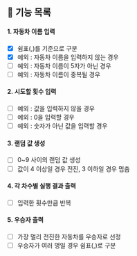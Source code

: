 ## 🚗 기능 목록

#### 1. 자동차 이름 입력

- [x] 쉼표(,)를 기준으로 구분
- [x] 예외 : 자동차 이름을 입력하지 않는 경우
- [ ] 예외 : 자동차 이름이 5자가 아닌 경우
- [ ] 예외 : 자동차 이름이 중복될 경우

#### 2. 시도할 횟수 입력

- [ ] 예외 : 값을 입력하지 않을 경우
- [ ] 예외 : 0을 입력할 경우
- [ ] 예외 : 숫자가 아닌 값을 입력할 경우

#### 3. 랜덤 값 생성

- [ ] 0~9 사이의 랜덤 값 생성
- [ ] 값이 4 이상일 경우 전진, 3 이하일 경우 멈춤

#### 4. 각 차수별 실행 결과 출력

- [ ] 입력한 횟수만큼 반복 

#### 5. 우승자 출력

- [ ] 가장 멀리 전진한 자동차를 우승자로 선정
- [ ] 우승자가 여러 명일 경우 쉼표(,)로 구분